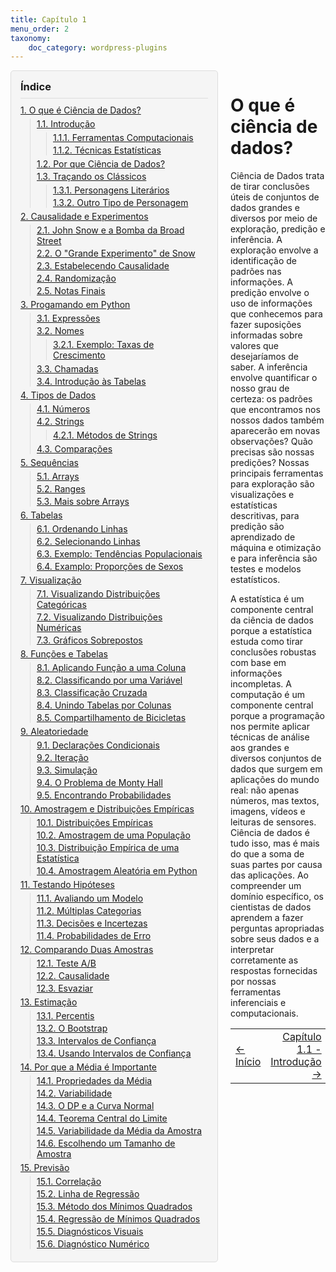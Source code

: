 ```yaml
---
title: Capítulo 1
menu_order: 2
taxonomy:
    doc_category: wordpress-plugins
---
```

<div style="position: relative">
<div style="float: left;width: 300px;background-color: #f5f5f5;border: 1px solid #ddd;border-radius: 5px;padding: 15px;margin-right: 20px;margin-bottom: 5px;overflow: hidden">
<h3 style="margin: 0 0 10px 0;padding-bottom: 8px;border-bottom: 1px solid #ddd">Índice</h3>
<ol style="margin: 0;padding-left: 0;list-style-type: none">
 	<li style="margin-bottom: 5px"><a style="padding: 2px 0" href="https://literaciadigital.ufms.br/data8/1-0/">1. O que é Ciência de Dados?</a>
<ul style="margin: 5px 0 5px 15px;padding-left: 10px;list-style-type: none;border-left: 1px solid #ddd">
 	<li style="margin-bottom: 3px"><a style="padding: 2px 0" href="https://literaciadigital.ufms.br/data8/1-0/1-1/">1.1. Introdução</a>
<ul style="margin: 5px 0 5px 15px;padding-left: 10px;list-style-type: none;border-left: 1px solid #ddd">
 	<li style="margin-bottom: 3px"><a style="padding: 2px 0" href="https://literaciadigital.ufms.br/data8/1-0/1-1/1-1/">1.1.1. Ferramentas Computacionais</a></li>
 	<li style="margin-bottom: 3px"><a style="padding: 2px 0" href="https://literaciadigital.ufms.br/data8/1-0/1-1/1-2/">1.1.2. Técnicas Estatísticas</a></li>
</ul>
</li>
 	<li style="margin-bottom: 3px"><a style="padding: 2px 0" href="https://literaciadigital.ufms.br/data8/1-0/1-2/">1.2. Por que Ciência de Dados?</a></li>
 	<li style="margin-bottom: 3px"><a style="padding: 2px 0" href="https://literaciadigital.ufms.br/data8/1-0/1-3/">1.3. Traçando os Clássicos</a>
<ul style="margin: 5px 0 5px 15px;padding-left: 10px;list-style-type: none;border-left: 1px solid #ddd">
 	<li style="margin-bottom: 3px"><a style="padding: 2px 0" href="https://literaciadigital.ufms.br/data8/1-0/1-3/3-1/">1.3.1. Personagens Literários</a></li>
 	<li style="margin-bottom: 3px"><a style="padding: 2px 0" href="https://literaciadigital.ufms.br/data8/1-0/1-3/3-2/">1.3.2. Outro Tipo de Personagem</a></li>
</ul>
</li>
</ul>
</li>
 	<li style="margin-bottom: 5px"><a style="padding: 2px 0" href="https://literaciadigital.ufms.br/data8/2-0/">2. Causalidade e Experimentos</a>
<ul style="margin: 5px 0 5px 15px;padding-left: 10px;list-style-type: none;border-left: 1px solid #ddd">
 	<li style="margin-bottom: 3px"><a style="padding: 2px 0" href="https://literaciadigital.ufms.br/data8/2-0/2-1/">2.1. John Snow e a Bomba da Broad Street</a></li>
 	<li style="margin-bottom: 3px"><a style="padding: 2px 0" href="https://literaciadigital.ufms.br/data8/2-0/2-2/">2.2. O "Grande Experimento" de Snow</a></li>
 	<li style="margin-bottom: 3px"><a style="padding: 2px 0" href="https://literaciadigital.ufms.br/data8/2-0/2-3/">2.3. Estabelecendo Causalidade</a></li>
 	<li style="margin-bottom: 3px"><a style="padding: 2px 0" href="https://literaciadigital.ufms.br/data8/2-0/2-4/">2.4. Randomização</a></li>
 	<li style="margin-bottom: 3px"><a style="padding: 2px 0" href="https://literaciadigital.ufms.br/data8/2-0/2-5/">2.5. Notas Finais</a></li>
</ul>
</li>
 	<li style="margin-bottom: 5px"><a style="padding: 2px 0" href="https://literaciadigital.ufms.br/data8/3-0/">3. Progamando em Python</a>
<ul style="margin: 5px 0 5px 15px;padding-left: 10px;list-style-type: none;border-left: 1px solid #ddd">
 	<li style="margin-bottom: 3px"><a style="padding: 2px 0" href="https://literaciadigital.ufms.br/data8/3-0/3-1/">3.1. Expressões</a></li>
 	<li style="margin-bottom: 3px"><a style="padding: 2px 0" href="https://literaciadigital.ufms.br/data8/3-0/3-2/">3.2. Nomes</a>
<ul style="margin: 5px 0 5px 15px;padding-left: 10px;list-style-type: none;border-left: 1px solid #ddd">
 	<li style="margin-bottom: 3px"><a style="padding: 2px 0" href="https://literaciadigital.ufms.br/data8/3-0/3-2/2-1/">3.2.1. Exemplo: Taxas de Crescimento</a></li>
</ul>
</li>
 	<li style="margin-bottom: 3px"><a style="padding: 2px 0" href="https://literaciadigital.ufms.br/data8/3-0/3-3/">3.3. Chamadas</a></li>
 	<li style="margin-bottom: 3px"><a style="padding: 2px 0" href="https://literaciadigital.ufms.br/data8/3-0/3-4/">3.4. Introdução às Tabelas</a></li>
</ul>
</li>
 	<li style="margin-bottom: 5px"><a style="padding: 2px 0" href="https://literaciadigital.ufms.br/data8/4-0/">4. Tipos de Dados</a>
<ul style="margin: 5px 0 5px 15px;padding-left: 10px;list-style-type: none;border-left: 1px solid #ddd">
 	<li style="margin-bottom: 3px"><a style="padding: 2px 0" href="https://literaciadigital.ufms.br/data8/4-0/4-1/">4.1. Números</a></li>
 	<li style="margin-bottom: 3px"><a style="padding: 2px 0" href="https://literaciadigital.ufms.br/data8/4-0/4-2/">4.2. Strings</a>
<ul style="margin: 5px 0 5px 15px;padding-left: 10px;list-style-type: none;border-left: 1px solid #ddd">
 	<li style="margin-bottom: 3px"><a style="padding: 2px 0" href="https://literaciadigital.ufms.br/data8/4-0/4-2/2-1/">4.2.1. Métodos de Strings</a></li>
</ul>
</li>
 	<li style="margin-bottom: 3px"><a style="padding: 2px 0" href="https://literaciadigital.ufms.br/data8/4-0/4-3/">4.3. Comparações</a></li>
</ul>
</li>
 	<li style="margin-bottom: 5px"><a style="padding: 2px 0" href="https://literaciadigital.ufms.br/data8/5-0/">5. Sequências</a>
<ul style="margin: 5px 0 5px 15px;padding-left: 10px;list-style-type: none;border-left: 1px solid #ddd">
 	<li style="margin-bottom: 3px"><a style="padding: 2px 0" href="https://literaciadigital.ufms.br/data8/5-0/5-1/">5.1. Arrays</a></li>
 	<li style="margin-bottom: 3px"><a style="padding: 2px 0" href="https://literaciadigital.ufms.br/data8/5-0/5-2/">5.2. Ranges</a></li>
 	<li style="margin-bottom: 3px"><a style="padding: 2px 0" href="https://literaciadigital.ufms.br/data8/5-0/5-3/">5.3. Mais sobre Arrays</a></li>
</ul>
</li>
 	<li style="margin-bottom: 5px"><a style="padding: 2px 0" href="#">6. Tabelas</a>
<ul style="margin: 5px 0 5px 15px;padding-left: 10px;list-style-type: none;border-left: 1px solid #ddd">
 	<li style="margin-bottom: 3px"><a style="padding: 2px 0" href="#">6.1. Ordenando Linhas</a></li>
 	<li style="margin-bottom: 3px"><a style="padding: 2px 0" href="#">6.2. Selecionando Linhas</a></li>
 	<li style="margin-bottom: 3px"><a style="padding: 2px 0" href="#">6.3. Exemplo: Tendências Populacionais</a></li>
 	<li style="margin-bottom: 3px"><a style="padding: 2px 0" href="#">6.4. Examplo: Proporções de Sexos</a></li>
</ul>
</li>
 	<li style="margin-bottom: 5px"><a style="padding: 2px 0" href="#">7. Visualização</a>
<ul style="margin: 5px 0 5px 15px;padding-left: 10px;list-style-type: none;border-left: 1px solid #ddd">
 	<li style="margin-bottom: 3px"><a style="padding: 2px 0" href="#">7.1. Visualizando Distribuições
Categóricas</a></li>
 	<li style="margin-bottom: 3px"><a style="padding: 2px 0" href="#">7.2. Visualizando Distribuições Numéricas</a></li>
 	<li style="margin-bottom: 3px"><a style="padding: 2px 0" href="#">7.3. Gráficos Sobrepostos</a></li>
</ul>
</li>
 	<li style="margin-bottom: 5px"><a style="padding: 2px 0" href="#">8. Funções e Tabelas</a>
<ul style="margin: 5px 0 5px 15px;padding-left: 10px;list-style-type: none;border-left: 1px solid #ddd">
 	<li style="margin-bottom: 3px"><a style="padding: 2px 0" href="#">8.1. Aplicando Função a uma Coluna</a></li>
 	<li style="margin-bottom: 3px"><a style="padding: 2px 0" href="#">8.2. Classificando por uma Variável</a></li>
 	<li style="margin-bottom: 3px"><a style="padding: 2px 0" href="#">8.3. Classificação Cruzada</a></li>
 	<li style="margin-bottom: 3px"><a style="padding: 2px 0" href="#">8.4. Unindo Tabelas por Colunas</a></li>
 	<li style="margin-bottom: 3px"><a style="padding: 2px 0" href="#">8.5. Compartilhamento de Bicicletas</a></li>
</ul>
</li>
 	<li style="margin-bottom: 5px"><a style="padding: 2px 0" href="#">9. Aleatoriedade</a>
<ul style="margin: 5px 0 5px 15px;padding-left: 10px;list-style-type: none;border-left: 1px solid #ddd">
 	<li style="margin-bottom: 3px"><a style="padding: 2px 0" href="#">9.1. Declarações Condicionais</a></li>
 	<li style="margin-bottom: 3px"><a style="padding: 2px 0" href="#">9.2. Iteração</a></li>
 	<li style="margin-bottom: 3px"><a style="padding: 2px 0" href="#">9.3. Simulação</a></li>
 	<li style="margin-bottom: 3px"><a style="padding: 2px 0" href="#">9.4. O Problema de Monty Hall</a></li>
 	<li style="margin-bottom: 3px"><a style="padding: 2px 0" href="#">9.5. Encontrando Probabilidades</a></li>
</ul>
</li>
 	<li style="margin-bottom: 5px"><a style="padding: 2px 0" href="#">10. Amostragem e Distribuições Empíricas</a>
<ul style="margin: 5px 0 5px 15px;padding-left: 10px;list-style-type: none;border-left: 1px solid #ddd">
 	<li style="margin-bottom: 3px"><a style="padding: 2px 0" href="#">10.1. Distribuições Empíricas</a></li>
 	<li style="margin-bottom: 3px"><a style="padding: 2px 0" href="#">10.2. Amostragem de uma População</a></li>
 	<li style="margin-bottom: 3px"><a style="padding: 2px 0" href="#">10.3. Distribuição Empírica de uma
Estatística</a></li>
 	<li style="margin-bottom: 3px"><a style="padding: 2px 0" href="#">10.4. Amostragem Aleatória em Python </a></li>
</ul>
</li>
 	<li style="margin-bottom: 5px"><a style="padding: 2px 0" href="#">11. Testando Hipóteses</a>
<ul style="margin: 5px 0 5px 15px;padding-left: 10px;list-style-type: none;border-left: 1px solid #ddd">
 	<li style="margin-bottom: 3px"><a style="padding: 2px 0" href="#">11.1. Avaliando um Modelo</a></li>
 	<li style="margin-bottom: 3px"><a style="padding: 2px 0" href="#">11.2. Múltiplas Categorias</a></li>
 	<li style="margin-bottom: 3px"><a style="padding: 2px 0" href="#">11.3. Decisões e Incertezas</a></li>
 	<li style="margin-bottom: 3px"><a style="padding: 2px 0" href="#">11.4. Probabilidades de Erro</a></li>
</ul>
</li>
 	<li style="margin-bottom: 5px"><a style="padding: 2px 0" href="#">12. Comparando Duas Amostras</a>
<ul style="margin: 5px 0 5px 15px;padding-left: 10px;list-style-type: none;border-left: 1px solid #ddd">
 	<li style="margin-bottom: 3px"><a style="padding: 2px 0" href="#">12.1. Teste A/B</a></li>
 	<li style="margin-bottom: 3px"><a style="padding: 2px 0" href="#">12.2. Causalidade</a></li>
 	<li style="margin-bottom: 3px"><a style="padding: 2px 0" href="#">12.3. Esvaziar</a></li>
</ul>
</li>
 	<li style="margin-bottom: 5px"><a style="padding: 2px 0" href="#">13. Estimação</a>
<ul style="margin: 5px 0 5px 15px;padding-left: 10px;list-style-type: none;border-left: 1px solid #ddd">
 	<li style="margin-bottom: 3px"><a style="padding: 2px 0" href="#">13.1. Percentis</a></li>
 	<li style="margin-bottom: 3px"><a style="padding: 2px 0" href="#">13.2. O Bootstrap</a></li>
 	<li style="margin-bottom: 3px"><a style="padding: 2px 0" href="#">13.3. Intervalos de Confiança</a></li>
 	<li style="margin-bottom: 3px"><a style="padding: 2px 0" href="#">13.4. Usando Intervalos de Confiança</a></li>
</ul>
</li>
 	<li style="margin-bottom: 5px"><a style="padding: 2px 0" href="#">14. Por que a Média é Importante</a>
<ul style="margin: 5px 0 5px 15px;padding-left: 10px;list-style-type: none;border-left: 1px solid #ddd">
 	<li style="margin-bottom: 3px"><a style="padding: 2px 0" href="#">14.1. Propriedades da Média</a></li>
 	<li style="margin-bottom: 3px"><a style="padding: 2px 0" href="#">14.2. Variabilidade</a></li>
 	<li style="margin-bottom: 3px"><a style="padding: 2px 0" href="#">14.3. O DP e a Curva Normal</a></li>
 	<li style="margin-bottom: 3px"><a style="padding: 2px 0" href="#">14.4. Teorema Central do Limite</a></li>
 	<li style="margin-bottom: 3px"><a style="padding: 2px 0" href="#">14.5. Variabilidade da Média da Amostra</a></li>
 	<li style="margin-bottom: 3px"><a style="padding: 2px 0" href="#">14.6. Escolhendo um Tamanho de Amostra</a></li>
</ul>
</li>
 	<li style="margin-bottom: 5px"><a style="padding: 2px 0" href="#">15. Previsão</a>
<ul style="margin: 5px 0 5px 15px;padding-left: 10px;list-style-type: none;border-left: 1px solid #ddd">
 	<li style="margin-bottom: 3px"><a style="padding: 2px 0" href="#">15.1. Correlação</a></li>
 	<li style="margin-bottom: 3px"><a style="padding: 2px 0" href="#">15.2. Linha de Regressão</a></li>
 	<li style="margin-bottom: 3px"><a style="padding: 2px 0" href="#">15.3. Método dos Mínimos Quadrados</a></li>
 	<li style="margin-bottom: 3px"><a style="padding: 2px 0" href="#">15.4. Regressão de Mínimos Quadrados</a></li>
 	<li style="margin-bottom: 3px"><a style="padding: 2px 0" href="#">15.5. Diagnósticos Visuais</a></li>
 	<li style="margin-bottom: 3px"><a style="padding: 2px 0" href="#">15.6. Diagnóstico Numérico</a></li>
</ul>
</li>
</ol>
</div>
<!-- Main Content -->
<div style="overflow: hidden">

O que é ciência de dados?
====================

Ciência de Dados trata de tirar conclusões úteis de conjuntos de dados grandes e diversos por meio de exploração, predição e inferência. A exploração envolve a identificação de padrões nas informações. A predição envolve o uso de informações que conhecemos para fazer suposições informadas sobre valores que desejaríamos de saber. A inferência envolve quantificar o nosso grau de certeza: os padrões que encontramos nos nossos dados também aparecerão em novas observações? Quão precisas são nossas predições? Nossas principais ferramentas para exploração são visualizações e estatísticas descritivas, para predição são aprendizado de máquina e otimização e para inferência são testes e modelos estatísticos.

A estatística é um componente central da ciência de dados porque a estatística estuda como tirar conclusões robustas com base em informações incompletas. A computação é um componente central porque a programação nos permite aplicar técnicas de análise aos grandes e diversos conjuntos de dados que surgem em aplicações do mundo real: não apenas números, mas textos, imagens, vídeos e leituras de sensores. Ciência de dados é tudo isso, mas é mais do que a soma de suas partes por causa das aplicações. Ao compreender um domínio específico, os cientistas de dados aprendem a fazer perguntas apropriadas sobre seus dados e a interpretar corretamente as respostas fornecidas por nossas ferramentas inferenciais e computacionais.


<table width="100%">
<tbody>
<tr>
<td align="left"><a class="next-page-link" href="https://literaciadigital.ufms.br/data8/">← Início</a></td>
<td align="right"><a class="next-page-link" href="https://literaciadigital.ufms.br/data8/1-1/">Capítulo 1.1 - Introdução →</a></td>
</tr>
</tbody>
</table>
</div>
</div>
<div style="clear: both;height: 1px;margin-top: -1px"></div>